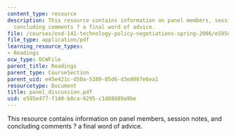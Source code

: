 ```yaml
---
content_type: resource
description: This resource contains information on panel members, session notes, and
  concluding comments ? a final word of advice.
file: /courses/esd-141-technology-policy-negotiations-spring-2006/e595e477f140b8ca9295c1d88609a9be_panel_discussion.pdf
file_type: application/pdf
learning_resource_types:
- Readings
ocw_type: OCWFile
parent_title: Readings
parent_type: CourseSection
parent_uid: e45e421c-d50a-5389-05d6-d3e8087e6ea1
resourcetype: Document
title: panel_discussion.pdf
uid: e595e477-f140-b8ca-9295-c1d88609a9be
---
```

This resource contains information on panel members, session notes, and concluding comments ? a final word of advice.

